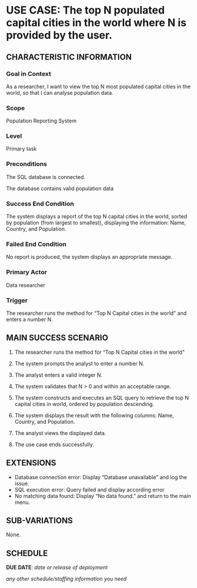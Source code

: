 # USE CASE: The top N populated capital cities in the world where N is provided by the user.

## CHARACTERISTIC INFORMATION

### Goal in Context


As a researcher, I want to view the top N most populated capital cities in the world, so that I can analyse population data.


### Scope

Population Reporting System

### Level

Primary task

### Preconditions

The SQL database is connected.

The database contains valid population data

### Success End Condition

The system displays a report of the top N capital cities in the world, sorted by population (from largest to smallest), displaying the information: Name, Country, and Population.

### Failed End Condition

No report is produced, the system displays an appropriate message.

### Primary Actor

Data researcher

### Trigger

The researcher runs the method for “Top N Capital cities in the world" and enters a number N.

## MAIN SUCCESS SCENARIO

1.	The researcher runs the method for “Top N Capital cities in the world"

2.	The system prompts the analyst to enter a number N.

3.	The analyst enters a valid integer N.

4.	The system validates that N > 0 and within an acceptable range.

5.	The system constructs and executes an SQL query to retrieve the top N capital cities in world, ordered by population descending.

6.	The system displays the result with the following columns: Name, Country, and Population.

7.	The analyst views the displayed data.

8.	The use case ends successfully.

## EXTENSIONS

- Database connection error: Display “Database unavailable” and log the issue.
- SQL execution error: Query failed and display according error
- No matching data found: Display “No data found.” and return to the main menu.

## SUB-VARIATIONS

None.

## SCHEDULE

**DUE DATE**: *date or release of deployment*

*any other schedule/staffing information you need*